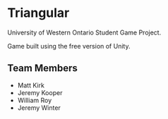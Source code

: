 Triangular
=========

University of Western Ontario Student Game Project.

Game built using the free version of Unity.

Team Members
------------
  * Matt Kirk
  * Jeremy Kooper
  * William Roy
  * Jeremy Winter
